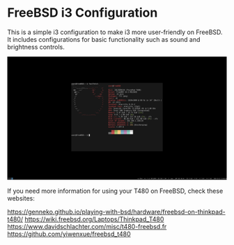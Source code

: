 # FreeBSD i3 Configuration

This is a simple i3 configuration to make i3 more user-friendly on FreeBSD. It includes configurations for basic functionality such as sound and brightness controls.

![Screenshot of i3 configuration](screenshot.png)

If you need more information for using your T480 on FreeBSD, check these websites:

https://genneko.github.io/playing-with-bsd/hardware/freebsd-on-thinkpad-t480/
https://wiki.freebsd.org/Laptops/Thinkpad_T480
https://www.davidschlachter.com/misc/t480-freebsd.fr
https://github.com/yiwenxue/freebsd_t480
